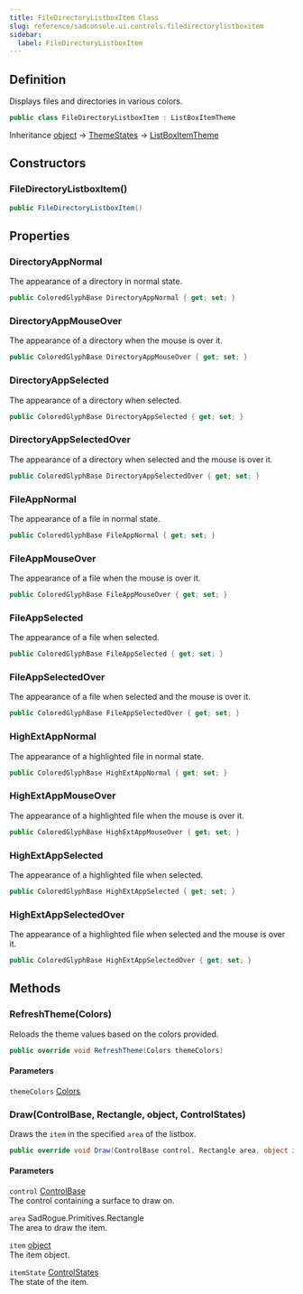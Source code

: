 ```yaml
---
title: FileDirectoryListboxItem Class
slug: reference/sadconsole.ui.controls.filedirectorylistboxitem
sidebar:
  label: FileDirectoryListboxItem
---
```

## Definition

Displays files and directories in various colors.

```csharp title="C#"
public class FileDirectoryListboxItem : ListBoxItemTheme
```

Inheritance [object](https://learn.microsoft.com/dotnet/api/system.object/) → [ThemeStates](../sadconsole.ui.themestates/) → [ListBoxItemTheme](../sadconsole.ui.controls.listboxitemtheme/)

## Constructors

### FileDirectoryListboxItem()

```csharp title="C#"
public FileDirectoryListboxItem()
```


## Properties

### DirectoryAppNormal

The appearance of a directory in normal state.

```csharp title="C#"
public ColoredGlyphBase DirectoryAppNormal { get; set; }
```

### DirectoryAppMouseOver

The appearance of a directory when the mouse is over it.

```csharp title="C#"
public ColoredGlyphBase DirectoryAppMouseOver { get; set; }
```

### DirectoryAppSelected

The appearance of a directory when selected.

```csharp title="C#"
public ColoredGlyphBase DirectoryAppSelected { get; set; }
```

### DirectoryAppSelectedOver

The appearance of a directory when selected and the mouse is over it.

```csharp title="C#"
public ColoredGlyphBase DirectoryAppSelectedOver { get; set; }
```

### FileAppNormal

The appearance of a file in normal state.

```csharp title="C#"
public ColoredGlyphBase FileAppNormal { get; set; }
```

### FileAppMouseOver

The appearance of a file when the mouse is over it.

```csharp title="C#"
public ColoredGlyphBase FileAppMouseOver { get; set; }
```

### FileAppSelected

The appearance of a file when selected.

```csharp title="C#"
public ColoredGlyphBase FileAppSelected { get; set; }
```

### FileAppSelectedOver

The appearance of a file when selected and the mouse is over it.

```csharp title="C#"
public ColoredGlyphBase FileAppSelectedOver { get; set; }
```

### HighExtAppNormal

The appearance of a highlighted file in normal state.

```csharp title="C#"
public ColoredGlyphBase HighExtAppNormal { get; set; }
```

### HighExtAppMouseOver

The appearance of a highlighted file when the mouse is over it.

```csharp title="C#"
public ColoredGlyphBase HighExtAppMouseOver { get; set; }
```

### HighExtAppSelected

The appearance of a highlighted file when selected.

```csharp title="C#"
public ColoredGlyphBase HighExtAppSelected { get; set; }
```

### HighExtAppSelectedOver

The appearance of a highlighted file when selected and the mouse is over it.

```csharp title="C#"
public ColoredGlyphBase HighExtAppSelectedOver { get; set; }
```

## Methods

### RefreshTheme(Colors)

Reloads the theme values based on the colors provided.

```csharp title="C#"
public override void RefreshTheme(Colors themeColors)
```

#### Parameters

`themeColors` [Colors](../sadconsole.ui.colors/)  


### Draw(ControlBase, Rectangle, object, ControlStates)

Draws the `item` in the specified `area` of the listbox.

```csharp title="C#"
public override void Draw(ControlBase control, Rectangle area, object item, ControlStates itemState)
```

#### Parameters

`control` [ControlBase](../sadconsole.ui.controls.controlbase/)  
The control containing a surface to draw on.

`area` SadRogue.Primitives.Rectangle  
The area to draw the item.

`item` [object](https://learn.microsoft.com/dotnet/api/system.object/)  
The item object.

`itemState` [ControlStates](../sadconsole.ui.controls.controlstates/)  
The state of the item.